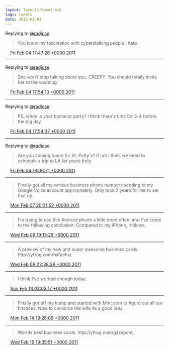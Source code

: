```yaml
---
layout: layouts/tweet.njk
tags: tweets
date: 2011-02-01
---
```


Replying to [@radjose](https://twitter.com/RadleyJPhoenix/status/33578404800364544)

> You know my fascination with cyberstalking people I hate\.

<img src="../../media/tweet.ico" width="12" /> [Fri Feb 04 17:47:28 +0000 2011](https://twitter.com/timwasson/status/33582424793292800)

----

Replying to [@radjose](https://twitter.com/RadleyJPhoenix/status/33583811249840128)

> She won't stop talking about you\. CREEPY\. You should totally invite her to the wedding\.

<img src="../../media/tweet.ico" width="12" /> [Fri Feb 04 17:54:13 +0000 2011](https://twitter.com/timwasson/status/33584122999865344)

----

Replying to [@radjose](https://twitter.com/RadleyJPhoenix/status/33583811249840128)

> PS, when is your bachelor party? I think there's time for 3\-4 before the big day\.

<img src="../../media/tweet.ico" width="12" /> [Fri Feb 04 17:54:37 +0000 2011](https://twitter.com/timwasson/status/33584221465346049)

----

Replying to [@radjose](https://twitter.com/RadleyJPhoenix/status/33586964787630080)

> Are you coming home for St\. Patty's? If not I think we need to schedule a trip to LA for yours truly\.

<img src="../../media/tweet.ico" width="12" /> [Fri Feb 04 18:06:21 +0000 2011](https://twitter.com/timwasson/status/33587174850961408)

----

> Finally got all my various business phone numbers sending to my Google Voice account appropriately\. Only took 2 years for me to set that up\.

<img src="../../media/tweet.ico" width="12" /> [Mon Feb 07 20:21:52 +0000 2011](https://twitter.com/timwasson/status/34708442656546816)

----

> I'm trying to use this Android phone a little more often, and I've come to the following conclusion: Compared to my iPhone, it blows\.

<img src="../../media/tweet.ico" width="12" /> [Wed Feb 09 19:15:29 +0000 2011](https://twitter.com/timwasson/status/35416513766752256)

----

> A preview of my new and super awesome business cards\.  http://yfrog\.com/hsfoehvj

<img src="../../media/tweet.ico" width="12" /> [Wed Feb 09 22:38:39 +0000 2011](https://twitter.com/timwasson/status/35467641279877120)

----

> I think I've worked enough today\.

<img src="../../media/tweet.ico" width="12" /> [Sun Feb 13 03:05:17 +0000 2011](https://twitter.com/timwasson/status/36621905725227009)

----

> Finally got off my hump and started with Mint\.com to figure out all our finances\. Now to convince the wife its a good idea\.

<img src="../../media/tweet.ico" width="12" /> [Mon Feb 14 18:28:09 +0000 2011](https://twitter.com/timwasson/status/37216541602873344)

----

> Worlds best business cards\.  http://yfrog\.com/gzsvpdmj

<img src="../../media/tweet.ico" width="12" /> [Wed Feb 16 19:35:51 +0000 2011](https://twitter.com/timwasson/status/37958352424148992)